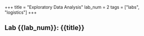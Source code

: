 +++
title = "Exploratory Data Analysis"
lab_num = 2
tags = ["labs", "logistics"]
+++

## Lab {{lab_num}}: {{title}}
